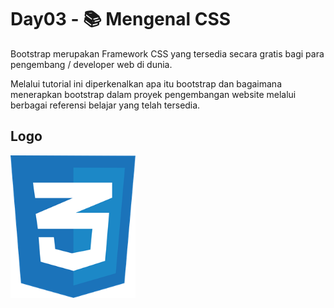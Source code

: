 # Day03 - 📚 Mengenal CSS

Bootstrap merupakan Framework CSS yang tersedia secara gratis bagi para pengembang / developer web di dunia.

Melalui tutorial ini diperkenalkan apa itu bootstrap dan bagaimana menerapkan bootstrap dalam proyek pengembangan website melalui berbagai referensi belajar yang telah tersedia.


## Logo

<img src="./img/css-logo.png" width="200px">